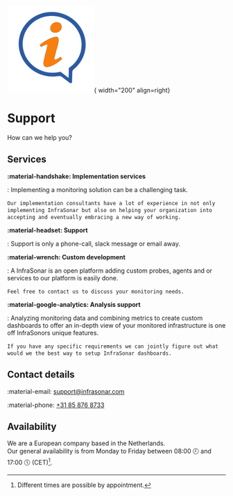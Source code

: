 ![Contact US](../../images/introduction_support.png){ width="200" align=right}

# Support

How can we help you?

## Services

**:material-handshake: Implementation services**

:   Implementing a monitoring solution can be a challenging task.

    Our implementation consultants have a lot of experience in not only implementing InfraSonar but also on helping your organization into accepting and eventually embracing a new way of working.

**:material-headset: Support**

:   Support is only a phone-call, slack message or email away.

**:material-wrench: Custom development**

:   A InfraSonar is an open platform adding custom probes, agents and or services to our platform is easily done.

    Feel free to contact us to discuss your monitoring needs.

**:material-google-analytics: Analysis support**

:   Analyzing monitoring data and combining metrics to create custom dashboards to offer an in-depth view of your monitored infrastructure is one off InfraSonors unique features.

    If you have any specific requirements we can jointly figure out what would we the best way to setup InfraSonar dashboards.

## Contact details

:material-email: [support@infrasonar.com](mailto:support@infrasonar.com)

:material-phone: [+31 85 876 8733](tel:+31858768733)

## Availability

We are a European company based in the Netherlands.<br>
Our general availability is from Monday to Friday between 08:00 :clock8: and 17:00 :clock5: (CET)[^1].

[^1]: Different times are possible by appointment.